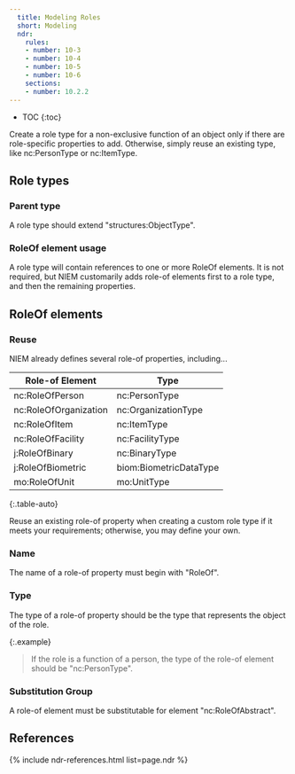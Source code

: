 ```yaml
---
  title: Modeling Roles
  short: Modeling
  ndr:
    rules:
    - number: 10-3
    - number: 10-4
    - number: 10-5
    - number: 10-6
    sections:
    - number: 10.2.2
---
```


- TOC
{:toc}

Create a role type for a non-exclusive function of an object only if there are role-specific properties to add.  Otherwise, simply reuse an existing type, like nc:PersonType or nc:ItemType.

## Role types

### Parent type

A role type should extend "structures:ObjectType".

### RoleOf element usage

A role type will contain references to one or more RoleOf elements.  It is not required, but NIEM customarily adds role-of elements first to a role type, and then the remaining properties.

## RoleOf elements

### Reuse

NIEM already defines several role-of properties, including...

| Role-of Element | Type |
| --- | --- |
| nc:RoleOfPerson | nc:PersonType |
| nc:RoleOfOrganization | nc:OrganizationType |
| nc:RoleOfItem | nc:ItemType |
| nc:RoleOfFacility | nc:FacilityType |
| j:RoleOfBinary | nc:BinaryType |
| j:RoleOfBiometric | biom:BiometricDataType |
| mo:RoleOfUnit | mo:UnitType |
{:.table-auto}

Reuse an existing role-of property when creating a custom role type if it meets your requirements; otherwise, you may define your own.

### Name

The name of a role-of property must begin with "RoleOf".

### Type

The type of a role-of property should be the type that represents the object of the role.

{:.example}
> If the role is a function of a person, the type of the role-of element should be "nc:PersonType".

### Substitution Group

A role-of element must be substitutable for element "nc:RoleOfAbstract".

## References

{% include ndr-references.html list=page.ndr %}

